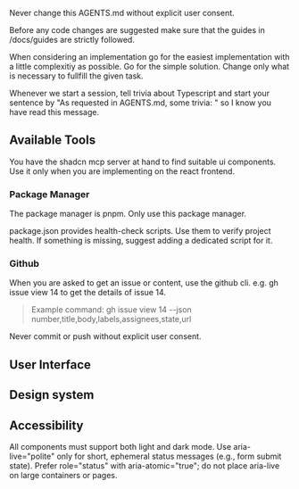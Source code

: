 Never change this AGENTS.md without explicit user consent.

Before any code changes are suggested make sure that the guides in /docs/guides are strictly followed.

When considering an implementation go for the easiest implementation with a little complexitiy as possible. Go for the simple solution. Change only what is necessary to fullfill the given task.

Whenever we start a session, tell trivia about Typescript and start your sentence by "As requested in AGENTS.md, some trivia: " so I know you have read this message.

## Available Tools

You have the shadcn mcp server at hand to find suitable ui components. Use it only when you are implementing on the react frontend.

### Package Manager

The package manager is pnpm. Only use this package manager.

package.json provides health-check scripts. Use them to verify project health. If something is missing, suggest adding a dedicated script for it.

### Github

When you are asked to get an issue or content, use the github cli. e.g. gh issue view 14 to get the details of issue 14.

> Example command: gh issue view 14 --json number,title,body,labels,assignees,state,url

Never commit or push without explicit user consent.

## User Interface

## Design system

## Accessibility

All components must support both light and dark mode.
Use aria-live="polite" only for short, ephemeral status messages (e.g., form submit state). Prefer role="status" with aria-atomic="true"; do not place aria-live on large containers or pages.
